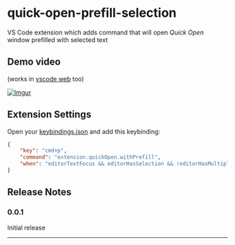 # quick-open-prefill-selection

VS Code extension which adds command that will open *Quick Open* window prefilled with selected text

## Demo video

(works in [vscode web](https://code.visualstudio.com/docs/editor/vscode-web) too)

[![Imgur](https://i.imgur.com/sMvVy4N.png)](https://imgur.com/9Mvhp15)

## Extension Settings

Open your [keybindings.json](https://code.visualstudio.com/docs/getstarted/keybindings#_advanced-customization) and add this keybinding:

```json
{
    "key": "cmd+p",
    "command": "extension.quickOpen.withPrefill",
    "when": "editorTextFocus && editorHasSelection && !editorHasMultipleSelections"
}
```

## Release Notes

### 0.0.1

Initial release

-----------------------------------------------------------------------------------------------------------